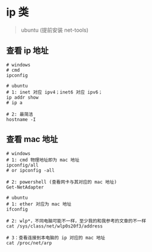 # ip 类

> ubuntu (提前安装 net-tools)

## 查看 ip 地址

```shell
# windows
# cmd
ipconfig

# ubuntu
# 1: inet 对应 ipv4；inet6 对应 ipv6；
ip addr show
# ip a

# 2: 最简洁
hostname -I
```

## 查看 mac 地址

```shell
# windows
# 1: cmd 物理地址即为 mac 地址
ipconfig/all
# or ipconfig -all

# 2: powershell (查看网卡与其对应的 mac 地址)
Get-NetAdapter

# ubuntu
# 1: ether 对应为 mac 地址
ifconfig

# 2: wlp*，不同电脑可能不一样，至少我的和我参考的文章的不一样
cat /sys/class/net/wlp0s20f3/address

# 3：查看连接到本电脑的 ip 对应的 mac 地址
cat /proc/net/arp
```

